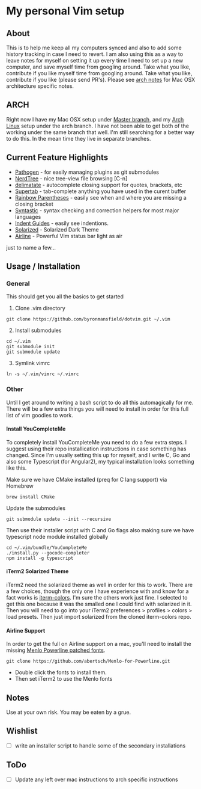 # My personal Vim setup

## About

This is to help me keep all my computers synced and also to add some history
tracking in case I need to revert. I am also using this as a way to leave notes
for myself on setting it up every time I need to set up a new computer, and save myself time from googling around. Take what you like, contribute if you like myself time from googling around. Take what you like, contribute if you like (please send PR's). Please see [arch notes](#ARCH) for Mac OSX architecture specific notes.

## ARCH

Right now I have my Mac OSX setup under [Master
branch](https://github.com/byronmansfield/dotvim/tree/master), and my [Arch Linux](https://github.com/byronmansfield/dotvim/tree/arch)
setup under the arch branch. I have not been able to get both of the working
under the same branch that well. I'm still searching for a better way to do
this. In the mean time they live in separate branches.
	
## Current Feature Highlights

* [Pathogen](https://github.com/tpope/vim-pathogen) - for easily managing plugins as git submodules
* [NerdTree](https://github.com/scrooloose/nerdtree) - nice tree-view file browsing [C-n]
* [delimatate](https://github.com/Raimondi/delimitMate) - autocomplete closing support for quotes, brackets, etc
* [Supertab](https://github.com/ervandew/supertab) - tab-complete anything you have used in the curent buffer
* [Rainbow Parentheses](https://github.com/kien/rainbow_parentheses.vim) - easily see when and where you are missing a closing bracket
* [Syntastic](https://github.com/scrooloose/syntastic) - syntax checking and correction helpers for most major languages
* [Indent Guides](https://github.com/nathanaelkane/vim-indent-guides) - easily see indentions.
* [Solarized](http://ethanschoonover.com/solarized) - Solarized Dark Theme
* [Airline](https://github.com/bling/vim-airline) - Powerful Vim status bar light as air

just to name a few...

## Usage / Installation

### General

This should get you all the basics to get started

1. Clone .vim directory

```shell
git clone https://github.com/byronmansfield/dotvim.git ~/.vim
```

2. Install submodules

```shell
cd ~/.vim
git submodule init
git submodule update
```

3. Symlink vimrc

```shell
ln -s ~/.vim/vimrc ~/.vimrc
```

### Other

Until I get around to writing a bash script to do all this automagically for
me. There will be a few extra things you will need to install in order for this
full list of vim goodies to work. 

#### Install YouCompleteMe

To completely install YouCompleteMe you need to do a few extra steps. I suggest
using their repo installication instructions in case something has changed.
Since I'm usually setting this up for myself, and I write C, Go and also some Typescript (for Angular2), my typical installation looks something like this.

Make sure we have CMake installed (preq for C lang support) via Homebrew

```shell
brew install CMake
```

Update the submodules

```shell
git submodule update --init --recursive
```

Then use their installer script with C and Go flags also making sure we have
typescript node module installed globally

```shell
cd ~/.vim/bundle/YouCompleteMe
./install.py --gocode-completer
npm install -g typescript
```

#### iTerm2 Solarized Theme

iTerm2 need the solarized theme as well in order for this to work. There are
a few choices, though the only one I have experience with and know for a fact
works is [iterm-colors](https://github.com/bahlo/iterm-colors). I'm sure the
others work just fine. I selected to get this one because it was the smalled
one I could find with solarized in it. Then you will need to go into your
iTerm2 preferences > profiles > colors > load presets. Then just import
solarized from the cloned iterm-colors repo.

#### Airline Support

In order to get the full on Airline support on a mac, you'll need to install
the missing [Menlo Powerline patched
fonts](https://github.com/abertsch/Menlo-for-Powerline).

```shell
git clone https://github.com/abertsch/Menlo-for-Powerline.git
```
* Double click the fonts to install them.
* Then set iTerm2 to use the Menlo fonts

## Notes

Use at your own risk. You may be eaten by a grue.

## Wishlist

- [ ] write an installer script to handle some of the secondary installations

## ToDo

- [ ] Update any left over mac instructions to arch specific instructions

